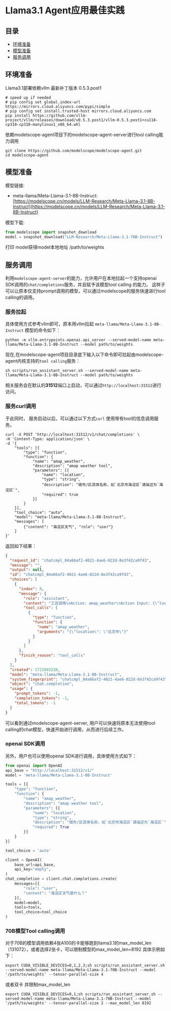 # Llama3.1 Agent应用最佳实践


## 目录
- [环境准备](#环境准备)
- [模型准备](#模型准备)
- [服务调用](#服务调用)


## 环境准备
Llama3.1部署依赖vllm 最新补丁版本 0.5.3.post1

```shell
# speed up if needed
# pip config set global.index-url https://mirrors.cloud.aliyuncs.com/pypi/simple
# pip config set install.trusted-host mirrors.cloud.aliyuncs.com
pip install https://github.com/vllm-project/vllm/releases/download/v0.5.3.post1/vllm-0.5.3.post1+cu118-cp310-cp310-manylinux1_x86_64.whl
```
依赖modelscope-agent项目下的modelscope-agent-server进行tool calling能力调用
```shell
git clone https://github.com/modelscope/modelscope-agent.git
cd modelscope-agent
```

## 模型准备
模型链接:
- meta-llama/Meta-Llama-3.1-8B-Instruct: [https://modelscope.cn/models/LLM-Research/Meta-Llama-3.1-8B-Instruct](https://modelscope.cn/models/LLM-Research/Meta-Llama-3.1-8B-Instruct)

模型下载:
```python
from modelscope import snapshot_download
model = snapshot_download("LLM-Research/Meta-Llama-3.1-70B-Instruct")
```
打印 model获得model本地地址 /path/to/weights

## 服务调用

利用`modelscope-agent-server`的能力，允许用户在本地拉起一个支持openai SDK调用的`chat/completions`服务，并且赋予该模型tool calling
的能力。 这样子可以让原本仅支持prompt调用的模型，可以通过modelscope的服务快速进行tool calling的调用。

### 服务拉起
具体使用方式参考vllm即可，原本用vllm拉起 `meta-llama/Meta-Llama-3.1-8B-Instruct` 模型的命令如下：
```shell
python -m vllm.entrypoints.openai.api_server --served-model-name meta-llama/Meta-Llama-3.1-8B-Instruct --model path/to/weights
```

现在,在modelscope-agent项目目录底下输入以下命令即可拉起由modelscope-agent内核支持的`tool calling`服务：
```shell
sh scripts/run_assistant_server.sh --served-model-name meta-llama/Meta-Llama-3.1-8B-Instruct --model path/to/weights
```
相关服务会在默认的**31512**端口上启动，可以通过`http://localhost:31512`进行访问。

### 服务curl调用
于此同时， 服务启动以后，可以通过以下方式`curl` 使用带有tool的信息调用服务。
```shell
curl -X POST 'http://localhost:31512/v1/chat/completions' \
-H 'Content-Type: application/json' \
-d '{
    "tools": [{
        "type": "function",
        "function": {
            "name": "amap_weather",
            "description": "amap weather tool",
            "parameters": [{
                "name": "location",
                "type": "string",
                "description": "城市/区具体名称，如`北京市海淀区`请描述为`海淀区`",
                "required": true
            }]
        }
    }],
    "tool_choice": "auto",
    "model": "meta-llama/Meta-Llama-3.1-8B-Instruct",
    "messages": [
        {"content": "海淀区天气", "role": "user"}
    ]
}'
```

返回如下结果：
```json
{
  "request_id": "chatcmpl_84a66af2-4021-4ae6-822d-8e3f42ca9f43",
  "message": "",
  "output": null,
  "id": "chatcmpl_84a66af2-4021-4ae6-822d-8e3f42ca9f43",
  "choices": [
    {
      "index": 0,
      "message": {
        "role": "assistant",
        "content": "工具调用\nAction: amap_weather\nAction Input: {\"location\": \"北京市\"}\n",
        "tool_calls": [
          {
            "type": "function",
            "function": {
              "name": "amap_weather",
              "arguments": "{\"location\": \"北京市\"}"
            }
          }
        ]
      },
      "finish_reason": "tool_calls"
    }
  ],
  "created": 1721803228,
  "model": "meta-llama/Meta-Llama-3.1-8B-Instruct",
  "system_fingerprint": "chatcmpl_84a66af2-4021-4ae6-822d-8e3f42ca9f43",
  "object": "chat.completion",
  "usage": {
    "prompt_tokens": -1,
    "completion_tokens": -1,
    "total_tokens": -1
  }
}
```

可以看到通过modelscope-agent-server, 用户可以快速将原本无法使用tool calling的chat模型，快速开始进行调用，从而进行后续工作。


### openai SDK调用

另外，用户也可以使用openai SDK进行调用，具体使用方式如下：
```python
from openai import OpenAI
api_base = "http://localhost:31512/v1/"
model = 'meta-llama/Meta-Llama-3.1-8B-Instruct'

tools = [{
    "type": "function",
    "function": {
        "name": "amap_weather",
        "description": "amap weather tool",
        "parameters": [{
            "name": "location",
            "type": "string",
            "description": "城市/区具体名称，如`北京市海淀区`请描述为`海淀区`",
            "required": True
        }]
    }
}]

tool_choice = 'auto'

client = OpenAI(
    base_url=api_base,
    api_key="empty",
)
chat_completion = client.chat.completions.create(
    messages=[{
        "role": "user",
        "content": "海淀区天气是什么？"
    }],
    model=model,
    tools=tools,
    tool_choice=tool_choice
)
```

### 70B模型Tool calling调用
对于70B的模型调用依赖4张A100的卡能够跑到llama3.1的max_model_len（131072），或者选择2张卡，可以限制模型的max_model_len=8192
具体示例如下：
```shell
export CUDA_VISIBLE_DEVICES=0,1,2,3;sh scripts/run_assistant_server.sh --served-model-name meta-llama/Meta-Llama-3.1-70B-Instruct --model '/path/to/weights' --tensor-parallel-size 4
```

或者双卡 并限制max_model_len
```shell
export CUDA_VISIBLE_DEVICES=0,1;sh scripts/run_assistant_server.sh --served-model-name meta-llama/Meta-Llama-3.1-70B-Instruct --model '/path/to/weights' --tensor-parallel-size 2 --max_model_len 8192
```
